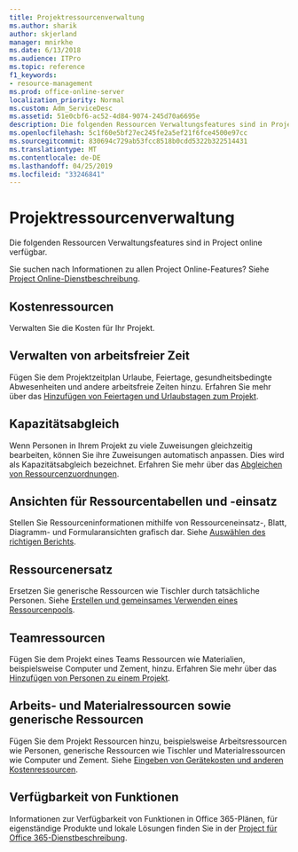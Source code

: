 ```yaml
---
title: Projektressourcenverwaltung
ms.author: sharik
author: skjerland
manager: mnirkhe
ms.date: 6/13/2018
ms.audience: ITPro
ms.topic: reference
f1_keywords:
- resource-management
ms.prod: office-online-server
localization_priority: Normal
ms.custom: Adm_ServiceDesc
ms.assetid: 51e0cbf6-ac52-4d84-9074-245d70a6695e
description: Die folgenden Ressourcen Verwaltungsfeatures sind in Project online verfügbar.
ms.openlocfilehash: 5c1f60e5bf27ec245fe2a5ef21f6fce4500e97cc
ms.sourcegitcommit: 830694c729ab53fcc8518b0cdd5322b322514431
ms.translationtype: MT
ms.contentlocale: de-DE
ms.lasthandoff: 04/25/2019
ms.locfileid: "33246841"
---
```

# <a name="project-resource-management"></a>Projektressourcenverwaltung

Die folgenden Ressourcen Verwaltungsfeatures sind in Project online verfügbar.
  
Sie suchen nach Informationen zu allen Project Online-Features? Siehe [Project Online-Dienstbeschreibung](project-online-service-description.md).
  
## <a name="cost-resources"></a>Kostenressourcen
<a name="bkmk_CostResources"> </a>

Verwalten Sie die Kosten für Ihr Projekt.
  
## <a name="manage-nonworking-time"></a>Verwalten von arbeitsfreier Zeit
<a name="bkmk_Managenonworkingtime"> </a>

Fügen Sie dem Projektzeitplan Urlaube, Feiertage, gesundheitsbedingte Abwesenheiten und andere arbeitsfreie Zeiten hinzu. Erfahren Sie mehr über das [Hinzufügen von Feiertagen und Urlaubstagen zum Projekt](https://go.microsoft.com/fwlink/p/?LinkId=271337).
  
## <a name="resource-leveling"></a>Kapazitätsabgleich
<a name="bkmk_Resourceleveling"> </a>

Wenn Personen in Ihrem Projekt zu viele Zuweisungen gleichzeitig bearbeiten, können Sie ihre Zuweisungen automatisch anpassen. Dies wird als Kapazitätsabgleich bezeichnet. Erfahren Sie mehr über das [Abgleichen von Ressourcenzuordnungen](https://go.microsoft.com/fwlink/p/?LinkId=271348).
  
## <a name="resource-sheet-and-usage-views"></a>Ansichten für Ressourcentabellen und -einsatz
<a name="bkmk_resourcesheetandusageviews"> </a>

Stellen Sie Ressourceninformationen mithilfe von Ressourceneinsatz-, Blatt, Diagramm- und Formularansichten grafisch dar. Siehe [Auswählen des richtigen Berichts](https://go.microsoft.com/fwlink/?LinkId=402920).
  
## <a name="resource-substitution"></a>Ressourcenersatz
<a name="bkmk_ResourceSubstitution"> </a>

Ersetzen Sie generische Ressourcen wie Tischler durch tatsächliche Personen. Siehe [Erstellen und gemeinsames Verwenden eines Ressourcenpools](https://go.microsoft.com/fwlink/?LinkId=402921).
  
## <a name="team-resources"></a>Teamressourcen
<a name="bkmk_Teamresources"> </a>

Fügen Sie dem Projekt eines Teams Ressourcen wie Materialien, beispielsweise Computer und Zement, hinzu. Erfahren Sie mehr über das [Hinzufügen von Personen zu einem Projekt](https://go.microsoft.com/fwlink/p/?LinkId=271347).
  
## <a name="work-generic-and-material-resources"></a>Arbeits- und Materialressourcen sowie generische Ressourcen
<a name="bkmk_WorkGenericMaterialResources"> </a>

Fügen Sie dem Projekt Ressourcen hinzu, beispielsweise Arbeitsressourcen wie Personen, generische Ressourcen wie Tischler und Materialressourcen wie Computer und Zement. Siehe [Eingeben von Gerätekosten und anderen Kostenressourcen](https://go.microsoft.com/fwlink/?LinkId=402922).
  
## <a name="feature-availability"></a>Verfügbarkeit von Funktionen
<a name="bkmk_WorkGenericMaterialResources"> </a>

Informationen zur Verfügbarkeit von Funktionen in Office 365-Plänen, für eigenständige Produkte und lokale Lösungen finden Sie in der [Project für Office 365-Dienstbeschreibung](http://technet.microsoft.com/library/f610ba5b-57d0-4324-a205-bce300adc7a3.aspx).
  

